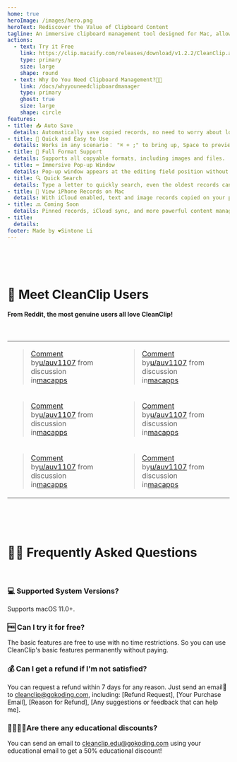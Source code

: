 ```yaml
---
home: true
heroImage: /images/hero.png
heroText: Rediscover the Value of Clipboard Content
tagline: An immersive clipboard management tool designed for Mac, allowing you to quickly search, preview, and use clipboard history at your input position.
actions:
  - text: Try it Free
    link: https://clip.macaify.com/releases/download/v1.2.2/CleanClip.app.zip
    type: primary
    size: large
    shape: round
  - text: Why Do You Need Clipboard Management?🫵🏻
    link: /docs/whyyouneedclipboardmanager
    type: primary
    ghost: true
    size: large
    shape: circle
features:
- title: 📥 Auto Save
  details: Automatically save copied records, no need to worry about losing important content.
- title: 🚀 Quick and Easy to Use
  details: Works in any scenario： "⌘ + ;" to bring up, Space to preview, 🔢 to paste, incredibly smooth.
- title: 🌈 Full Format Support
  details: Supports all copyable formats, including images and files.
- title: ⌨️ Immersive Pop-up Window
  details: Pop-up window appears at the editing field position without switching focus.
- title: 🔍 Quick Search
  details: Type a letter to quickly search, even the oldest records can be found instantly.
- title: 📱 View iPhone Records on Mac
  details: With iCloud enabled, text and image records copied on your phone can be viewed on your Mac.
- title: 🔜 Coming Soon
  details: Pinned records, iCloud sync, and more powerful content management are coming soon. Stay tuned!
- title: 
  details: 
footer: Made by ❤️Sintone Li
---
```


</br>
</br>
</br>

# 🎉 Meet CleanClip Users
#### From Reddit, the most genuine users all love CleanClip!

</br>

|||
|--|--|
|<blockquote class="reddit-embed-bq" data-embed-height="312"><a href="https://www.reddit.com/r/macapps/comments/16p3a0k/comment/k1pjtck/">Comment</a><br> by<a href="https://www.reddit.com/user/auv1107/">u/auv1107</a> from discussion<a href="https://www.reddit.com/r/macapps/comments/16p3a0k/cleanclip_searchpreviewpaste_the_simplest_way_to/"><no value=""></no></a><br> in<a href="https://www.reddit.com/r/macapps/">macapps</a></blockquote><script async="" src="https://embed.reddit.com/widgets.js" charset="UTF-8"></script>|<blockquote class="reddit-embed-bq" data-embed-height="260"><a href="https://www.reddit.com/r/macapps/comments/16pt3ok/comment/k1toaff/">Comment</a><br> by<a href="https://www.reddit.com/user/auv1107/">u/auv1107</a> from discussion<a href="https://www.reddit.com/r/macapps/comments/16pt3ok/yesterday_i_posted_cleanclip_here_but_the_results/"><no value=""></no></a><br> in<a href="https://www.reddit.com/r/macapps/">macapps</a></blockquote><script async="" src="https://embed.reddit.com/widgets.js" charset="UTF-8"></script>|
|<blockquote class="reddit-embed-bq" data-embed-height="372"><a href="https://www.reddit.com/r/macapps/comments/16p3a0k/comment/k1pka0h/">Comment</a><br> by<a href="https://www.reddit.com/user/auv1107/">u/auv1107</a> from discussion<a href="https://www.reddit.com/r/macapps/comments/16p3a0k/cleanclip_searchpreviewpaste_the_simplest_way_to/"><no value=""></no></a><br> in<a href="https://www.reddit.com/r/macapps/">macapps</a></blockquote><script async="" src="https://embed.reddit.com/widgets.js" charset="UTF-8"></script>|<blockquote class="reddit-embed-bq" data-embed-height="260"><a href="https://www.reddit.com/r/macapps/comments/16pt3ok/comment/k1t192o/">Comment</a><br> by<a href="https://www.reddit.com/user/auv1107/">u/auv1107</a> from discussion<a href="https://www.reddit.com/r/macapps/comments/16pt3ok/yesterday_i_posted_cleanclip_here_but_the_results/"><no value=""></no></a><br> in<a href="https://www.reddit.com/r/macapps/">macapps</a></blockquote><script async="" src="https://embed.reddit.com/widgets.js" charset="UTF-8"></script>|
|<blockquote class="reddit-embed-bq" data-embed-height="240"><a href="https://www.reddit.com/r/macapps/comments/16pt3ok/comment/k1u5pq9/">Comment</a><br> by<a href="https://www.reddit.com/user/auv1107/">u/auv1107</a> from discussion<a href="https://www.reddit.com/r/macapps/comments/16pt3ok/yesterday_i_posted_cleanclip_here_but_the_results/"><no value=""></no></a><br> in<a href="https://www.reddit.com/r/macapps/">macapps</a></blockquote><script async="" src="https://embed.reddit.com/widgets.js" charset="UTF-8"></script>|<blockquote class="reddit-embed-bq" data-embed-height="220"><a href="https://www.reddit.com/r/macapps/comments/16pt3ok/comment/k1tv9gb/">Comment</a><br> by<a href="https://www.reddit.com/user/auv1107/">u/auv1107</a> from discussion<a href="https://www.reddit.com/r/macapps/comments/16pt3ok/yesterday_i_posted_cleanclip_here_but_the_results/"><no value=""></no></a><br> in<a href="https://www.reddit.com/r/macapps/">macapps</a></blockquote><script async="" src="https://embed.reddit.com/widgets.js" charset="UTF-8"></script>|

</br>
</br>
</br>

# 🙋🏻 Frequently Asked Questions

</br>

### 💻 Supported System Versions?
Supports macOS 11.0+.

### 🆓 Can I try it for free?
The basic features are free to use with no time restrictions. So you can use CleanClip's basic features permanently without paying.

### 💰 Can I get a refund if I'm not satisfied?
You can request a refund within 7 days for any reason. Just send an email📧 to cleanclip@gokoding.com, including: [Refund Request], [Your Purchase Email], [Reason for Refund], [Any suggestions or feedback that can help me].

### 👩‍🎓🧑‍🎓Are there any educational discounts?
You can send an email to cleanclip.edu@gokoding.com using your educational email to get a 50% educational discount!

<CustomComponent/>
<custom-component/>